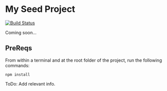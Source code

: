 # My Seed Project

[![Build Status](https://travis-ci.org/TravisMeyers/tm-seed-ng-flex-layout-material.svg?branch=master)](https://travis-ci.org/TravisMeyers/tm-seed-ng-flex-layout-material)

Coming soon...

## PreReqs

From within a terminal and at the root folder of the project, run the following commands:

`npm install`

ToDo: Add relevant info.

